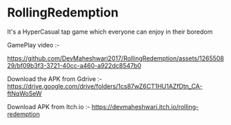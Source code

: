 # RollingRedemption
It's a HyperCasual tap game which everyone can enjoy in their boredom 

GamePlay video :- 

https://github.com/DevMaheshwari2017/RollingRedemption/assets/126550829/bf09b3f3-3721-40cc-a460-a922dc8547b0

Download the APK from Gdrive :- https://drive.google.com/drive/folders/1cs87wZ6CT1HU1AZfDtn_CA-ftNqWoSeW

Download APK from Itch.io :- https://devmaheshwari.itch.io/rolling-redemption

